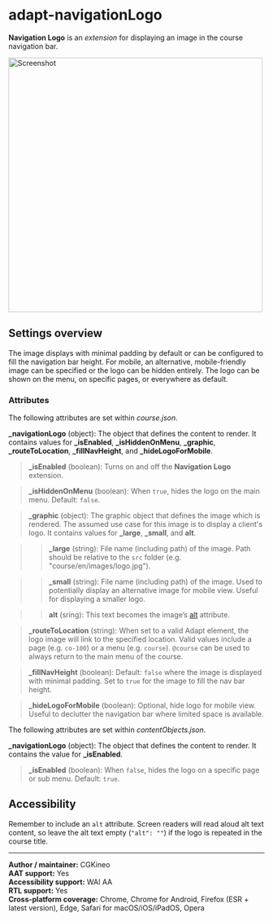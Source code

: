 # adapt-navigationLogo

**Navigation Logo** is an *extension* for displaying an image in the course navigation bar.

<img src="https://user-images.githubusercontent.com/898168/210416404-8118fd76-83eb-48d1-8cf1-36c7724bb7dd.jpg" alt="Screenshot" width="500">

## Settings overview

The image displays with minimal padding by default or can be configured to fill the navigation bar height. For mobile, an alternative, mobile-friendly image can be specified or the logo can be hidden entirely. The logo can be shown on the menu, on specific pages, or everywhere as default.

### Attributes

The following attributes are set within *course.json*.

**\_navigationLogo** (object): The object that defines the content to render. It contains values for **\_isEnabled**, **\_isHiddenOnMenu**, **\_graphic**, **\_routeToLocation**, **\_fillNavHeight**, and **\_hideLogoForMobile**.

>**\_isEnabled** (boolean): Turns on and off the **Navigation Logo** extension.

>**\_isHiddenOnMenu** (boolean): When `true`, hides the logo on the main menu. Default: `false`.

>**\_graphic** (object): The graphic object that defines the image which is rendered. The assumed use case for this image is to display a client's logo. It contains values for **\_large**, **\_small**, and **alt**.

>>**\_large** (string): File name (including path) of the image. Path should be relative to the `src` folder (e.g. "course/en/images/logo.jpg").

>>**\_small** (string): File name (including path) of the image. Used to potentially display an alternative image for mobile view. Useful for displaying a smaller logo.

>>**alt** (sring): This text becomes the image’s [alt](https://github.com/adaptlearning/adapt_framework/wiki/Providing-good-alt-text) attribute.

>**\_routeToLocation** (string): When set to a valid Adapt element, the logo image will link to the specified location. Valid values include a page (e.g. `co-100`) or a menu (e.g. `course`). `@course` can be used to always return to the main menu of the course.

>**\_fillNavHeight** (boolean): Default: `false` where the image is displayed with minimal padding. Set to `true` for the image to fill the nav bar height.

>**\_hideLogoForMobile** (boolean): Optional, hide logo for mobile view. Useful to declutter the navigation bar where limited space is available.

The following attributes are set within *contentObjects.json*.

**\_navigationLogo** (object): The object that defines the content to render. It contains the value for **\_isEnabled**.

>**\_isEnabled** (boolean): When `false`, hides the logo on a specific page or sub menu. Default: `true`.

## Accessibility

Remember to include an `alt` attribute. Screen readers will read aloud alt text content, so leave the alt text empty (`"alt": ""`) if the logo is repeated in the course title.

----------------------------
**Author / maintainer:** CGKineo<br>
**AAT support:** Yes<br>
**Accessibility support:** WAI AA<br>
**RTL support:** Yes<br>
**Cross-platform coverage:** Chrome, Chrome for Android, Firefox (ESR + latest version), Edge, Safari for macOS/iOS/iPadOS, Opera<br>
